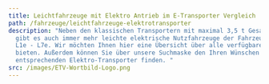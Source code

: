 ```yaml
---
title: Leichtfahrzeuge mit Elektro Antrieb im E-Transporter Vergleich
path: /fahrzeuge/leichtfahrzeuge-elektrotransporter
description: "Neben den klassischen Transportern mit maximal 3,5 t Gesamtgewicht
  gibt es auch immer mehr leichte elektrische Nutzfahrzeuge der Fahrzeugklassen
  L1e - L7e. Wir möchten Ihnen hier eine Übersicht über alle verfügbaren Modelle
  bieten. Außerdem können Sie über unsere Suchmaske den Ihren Wünschen
  entsprechenden Elektro-Transporter finden. "
src: /images/ETV-Wortbild-Logo.png
---
```

